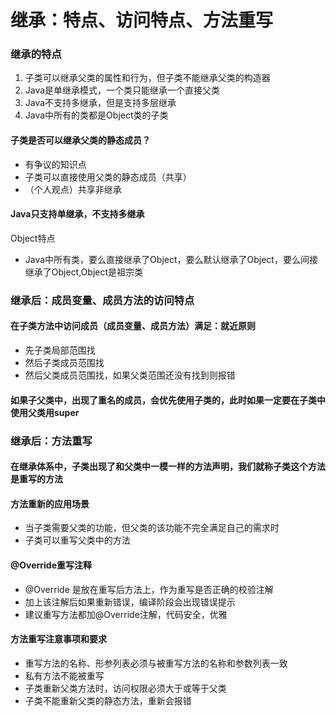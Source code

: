 # 继承：特点、访问特点、方法重写

### 继承的特点

1. 子类可以继承父类的属性和行为，但子类不能继承父类的构造器
2. Java是单继承模式，一个类只能继承一个直接父类
3. Java不支持多继承，但是支持多层继承
4. Java中所有的类都是Object类的子类

#### 子类是否可以继承父类的静态成员？

* 有争议的知识点
* 子类可以直接使用父类的静态成员（共享）
* （个人观点）共享非继承

#### Java只支持单继承，不支持多继承

Object特点

* Java中所有类，要么直接继承了Object，要么默认继承了Object，要么间接继承了Object,Object是祖宗类

### 继承后：成员变量、成员方法的访问特点

#### 在子类方法中访问成员（成员变量、成员方法）满足：就近原则

* 先子类局部范围找
* 然后子类成员范围找
* 然后父类成员范围找，如果父类范围还没有找到则报错

#### 如果子父类中，出现了重名的成员，会优先使用子类的，此时如果一定要在子类中使用父类用super

### 继承后：方法重写

#### 在继承体系中，子类出现了和父类中一模一样的方法声明，我们就称子类这个方法是重写的方法

#### 方法重新的应用场景

* 当子类需要父类的功能，但父类的该功能不完全满足自己的需求时
* 子类可以重写父类中的方法

#### @Override重写注释

* @Override 是放在重写后方法上，作为重写是否正确的校验注解
* 加上该注解后如果重新错误，编译阶段会出现错误提示
* 建议重写方法都加@Override注解，代码安全，优雅

#### 方法重写注意事项和要求

* 重写方法的名称、形参列表必须与被重写方法的名称和参数列表一致
* 私有方法不能被重写
* 子类重新父类方法时，访问权限必须大于或等于父类
* 子类不能重新父类的静态方法，重新会报错
